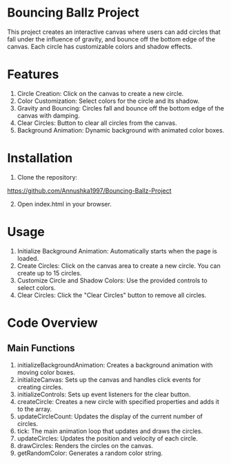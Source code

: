 # Bouncing Ballz Project 

This project creates an interactive canvas where users can add circles that fall under the influence of gravity, and bounce off the bottom edge of the canvas. Each circle has customizable colors and shadow effects.

# Features

 1. Circle Creation: Click on the canvas to create a new circle.
 2. Color Customization: Select colors for the circle and its shadow.
 3. Gravity and Bouncing: Circles fall and bounce off the bottom edge of the canvas with damping.
 4. Clear Circles: Button to clear all circles from the canvas.
 5. Background Animation: Dynamic background with animated color boxes.

# Installation

1. Clone the repository:

https://github.com/Annushka1997/Bouncing-Ballz-Project

2. Open index.html in your browser.

# Usage

 1. Initialize Background Animation: Automatically starts when the page is loaded.
 2. Create Circles: Click on the canvas area to create a new circle. You can create up to 15 circles.
 3. Customize Circle and Shadow Colors: Use the provided controls to select colors.
 4. Clear Circles: Click the "Clear Circles" button to remove all circles.

# Code Overview 

## Main Functions

 1. initializeBackgroundAnimation: Creates a background animation with moving color boxes.
 2. initializeCanvas: Sets up the canvas and handles click events for creating circles.
 3. initializeControls: Sets up event listeners for the clear button.
 4. createCircle: Creates a new circle with specified properties and adds it to the array.
 5. updateCircleCount: Updates the display of the current number of circles.
 6. tick: The main animation loop that updates and draws the circles.
 7. updateCircles: Updates the position and velocity of each circle.
 8. drawCircles: Renders the circles on the canvas.
 9. getRandomColor: Generates a random color string.
